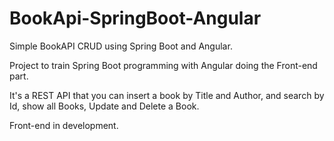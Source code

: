 # BookApi-SpringBoot-Angular
Simple BookAPI CRUD using Spring Boot and Angular.

Project to train Spring Boot programming with Angular doing the Front-end part.

It's a REST API that you can insert a book by Title and Author, and search by Id, show all Books, Update and Delete a Book.

Front-end in development.
